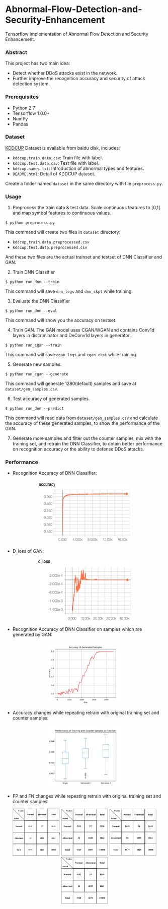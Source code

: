 # Abnormal-Flow-Detection-and-Security-Enhancement

Tensorflow implementation of Abnormal Flow Detection and Security Enhancement.

### Abstract

This project has two main idea:

* Detect whether DDoS attacks exist in the network.
* Further improve the recognition accuracy and security of attack detection system.

### Prerequisites

* Python 2.7
* Tensorflow 1.0.0+
* NumPy
* Pandas

### Dataset

[KDDCUP](https://pan.baidu.com/s/1cBBBSM) Dataset is available from baidu disk, includes:

* <code>kddcup.train.data.csv</code>: Train file with label.
* <code>kddcup.test.data.csv</code>: Test file with label.
* <code>kddcup.names.txt</code>: Introduction of abnormal types and features.
* <code>README.html</code>: Detail of KDDCUP dataset.

Create a folder named <code>dataset</code> in the same directory with file <code>preprocess.py</code>.

### Usage

1. Preprocess the train data & test data. Scale continuous features to [0,1] and map symbol features to continuous values.

```
$ python preprocess.py
```

This command will create two files in <code>dataset</code> directory:

* <code>kddcup.train.data.preprocessed.csv</code>
* <code>kddcup.test.data.preprocessed.csv</code>

And these two files are the actual trainset and testset of DNN Classifier and GAN.

2. Train DNN Classifier

```
$ python run_dnn --train
```

This command will save <code>dnn\_logs</code> and <code>dnn\_ckpt</code> while training.

3. Evaluate the DNN Classifier

```
$ python run_dnn --eval
```

This command will show you the accuracy on testset.

4. Train GAN. The GAN model uses CGAN/WGAN and contains Conv1d layers in discriminator and DeConv1d layers in generator.

```
$ python run_cgan --train
```

This command will save <code>cgan\_logs</code> and <code>cgan\_ckpt</code> while training.

5. Generate new samples.

```
$ python run_cgan --generate
```

This command will generate 1280(default) samples and save at <code>dataset/gen\_samples.csv</code>.

6. Test accuracy of generated samples.

```
$ python run_dnn --predict
```

This command will read data from <code>dataset/gen\_samples.csv</code> and calculate the accuracy of these generated samples, to show the performance of the GAN.

7. Generate more samples and filter out the counter samples, mix with the training set, and retrain the DNN Classifier, to obtain better performance on recognition accuracy or the ability to defense DDoS attacks.

### Performance

* Recognition Accuracy of DNN Classifier:

<center><img src="img/dnn-accuracy.png" style="width: 300px;height: 200px"></center>

* D_loss of GAN:

<center><img src="img/cgan-d-loss.png" style="width: 300px;height: 200px"></center>

* Recognition Accuracy of DNN Classifier on samples which are generated by GAN:

<center><img src="img/cgan-accuracy-of-generated-samples.png" style="width: 250px;height: 200px"></center>

* Accuracy changes while repeating retrain with original training set and counter samples:

<center><img src="img/counter-accuracy.png" style="width: 250px;height: 200px"></center>

* FP and FN changes while repeating retrain with original training set and counter samples:

<center>
 <img src="img/counter-security-1.png" style="width: 150px;height: 150px">
 <img src="img/counter-security-2.png" style="width: 150px;height: 150px">
 <img src="img/counter-security-3.png" style="width: 150px;height: 150px">
 <img src="img/counter-security-4.png" style="width: 150px;height: 150px">
 </center>